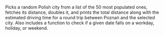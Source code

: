 Picks a random Polish city from a list of the 50 most populated ones, fetches its distance, doubles it, and prints the total distance along with the estimated driving time for a round trip between Poznań and the selected city. Also includes a function to check if a given date falls on a workday, holiday, or weekend.
